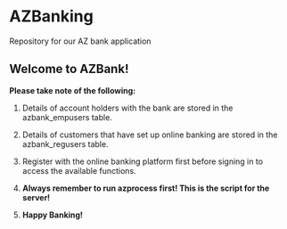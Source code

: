 # AZBanking
Repository for our AZ bank application
## Welcome to AZBank! 
<strong>Please take note of the following:</strong>
<ol>
<li><p>Details of account holders with the bank are stored in the azbank_empusers table.</p></li>
<li><p>Details of customers that have set up online banking are stored in the azbank_regusers table.</p></li>
<li><p>Register with the online banking platform first before signing in to access the available functions.</p></li>
<li><p><strong>Always remember to run azprocess first! This is the script for the server!</strong></p></li>
<li><p><strong>Happy Banking!</strong></p></li>
